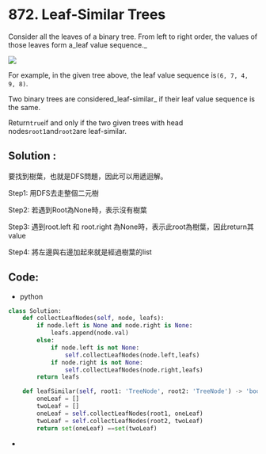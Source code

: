# 872.  Leaf-Similar Trees

Consider all the leaves of a binary tree.  From left to right order, the values of those leaves form a_leaf value sequence._

![](https://s3-lc-upload.s3.amazonaws.com/uploads/2018/07/16/tree.png)

For example, in the given tree above, the leaf value sequence is`(6, 7, 4, 9, 8)`.

Two binary trees are considered_leaf-similar_ if their leaf value sequence is the same.

Return`true`if and only if the two given trees with head nodes`root1`and`root2`are leaf-similar.

## Solution :

要找到樹葉，也就是DFS問題，因此可以用遞迴解。

Step1: 用DFS去走整個二元樹

Step2: 若遇到Root為None時，表示沒有樹葉

Step3: 遇到root.left 和 root.right 為None時，表示此root為樹葉，因此return其value

Step4: 將左邊與右邊加起來就是經過樹葉的list

## Code:

* python

```py
class Solution:
    def collectLeafNodes(self, node, leafs):
        if node.left is None and node.right is None:
            leafs.append(node.val)
        else:
            if node.left is not None:
                self.collectLeafNodes(node.left,leafs)
            if node.right is not None:
                self.collectLeafNodes(node.right,leafs)
        return leafs

    def leafSimilar(self, root1: 'TreeNode', root2: 'TreeNode') -> 'bool':
        oneLeaf = []
        twoLeaf = []
        oneLeaf = self.collectLeafNodes(root1, oneLeaf)
        twoLeaf = self.collectLeafNodes(root2, twoLeaf)
        return set(oneLeaf) ==set(twoLeaf)
```

* 


